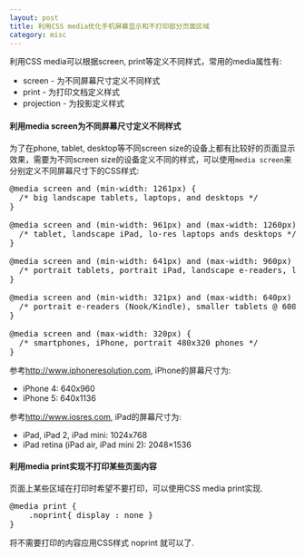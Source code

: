 ```yaml
--- 
layout: post
title: 利用CSS media优化手机屏幕显示和不打印部分页面区域
category: misc
---
```


利用CSS media可以根据screen, print等定义不同样式，常用的media属性有:

* screen - 为不同屏幕尺寸定义不同样式
* print - 为打印文档定义样式
* projection - 为投影定义样式

#### 利用media screen为不同屏幕尺寸定义不同样式

为了在phone, tablet, desktop等不同screen size的设备上都有比较好的页面显示效果，需要为不同screen size的设备定义不同的样式，可以使用`media screen`来分别定义不同屏幕尺寸下的CSS样式:

<pre class="prettyprint">
@media screen and (min-width: 1261px) {
  /* big landscape tablets, laptops, and desktops */
}

@media screen and (min-width: 961px) and (max-width: 1260px) {
  /* tablet, landscape iPad, lo-res laptops ands desktops */
}

@media screen and (min-width: 641px) and (max-width: 960px) {
  /* portrait tablets, portrait iPad, landscape e-readers, landscape 800x480 or 854x480 phones */
}

@media screen and (min-width: 321px) and (max-width: 640px) {
  /* portrait e-readers (Nook/Kindle), smaller tablets @ 600 or @ 640 wide. */
}

@media screen and (max-width: 320px) {
  /* smartphones, iPhone, portrait 480x320 phones */
}
</pre>

参考<http://www.iphoneresolution.com>, iPhone的屏幕尺寸为:

* iPhone 4: 640x960
* iPhone 5: 640x1136

参考<http://www.iosres.com>, iPad的屏幕尺寸为:

* iPad, iPad 2, iPad mini: 1024x768
* iPad retina (iPad air, iPad mini 2): 2048×1536

#### 利用media print实现不打印某些页面内容

页面上某些区域在打印时希望不要打印，可以使用CSS media print实现.

<pre class="prettyprint">
@media print {
    .noprint{ display : none }
}
</pre>

将不需要打印的内容应用CSS样式 noprint 就可以了.